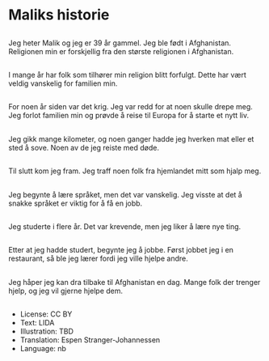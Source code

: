 # Maliks historie

##
Jeg heter Malik og jeg er 39 år gammel. Jeg ble født i Afghanistan. Religionen min er forskjellig fra den største religionen i Afghanistan.

##
I mange år har folk som tilhører min religion blitt forfulgt. Dette har vært veldig vanskelig for familien min.

##
For noen år siden var det krig. Jeg var redd for at noen skulle drepe meg. Jeg forlot familien min og prøvde å reise til Europa for å starte et nytt liv.

##
Jeg gikk mange kilometer, og noen ganger hadde jeg hverken mat eller et sted å sove. Noen av de jeg reiste med døde.

##
Til slutt kom jeg fram. Jeg traff noen folk fra hjemlandet mitt som hjalp meg.

##
Jeg begynte å lære språket, men det var vanskelig. Jeg visste at det å snakke språket er viktig for å få en jobb.

##
Jeg studerte i flere år. Det var krevende, men jeg liker å lære nye ting.

##
Etter at jeg hadde studert, begynte jeg å jobbe. Først jobbet jeg i en restaurant, så ble jeg lærer fordi jeg ville hjelpe andre.

##
Jeg håper jeg kan dra tilbake til Afghanistan en dag. Mange folk der trenger hjelp, og jeg vil gjerne hjelpe dem.

##
* License: CC BY
* Text: LIDA
* Illustration: TBD
* Translation: Espen Stranger-Johannessen
* Language: nb

